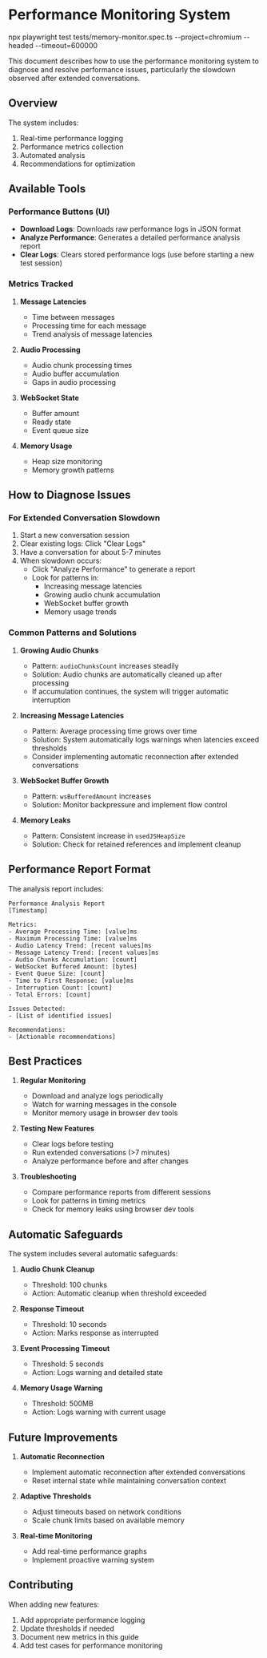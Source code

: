 # Performance Monitoring System

npx playwright test tests/memory-monitor.spec.ts --project=chromium --headed --timeout=600000

This document describes how to use the performance monitoring system to diagnose and resolve performance issues, particularly the slowdown observed after extended conversations.

## Overview

The system includes:
1. Real-time performance logging
2. Performance metrics collection
3. Automated analysis
4. Recommendations for optimization

## Available Tools

### Performance Buttons (UI)
- **Download Logs**: Downloads raw performance logs in JSON format
- **Analyze Performance**: Generates a detailed performance analysis report
- **Clear Logs**: Clears stored performance logs (use before starting a new test session)

### Metrics Tracked

1. **Message Latencies**
   - Time between messages
   - Processing time for each message
   - Trend analysis of message latencies

2. **Audio Processing**
   - Audio chunk processing times
   - Audio buffer accumulation
   - Gaps in audio processing

3. **WebSocket State**
   - Buffer amount
   - Ready state
   - Event queue size

4. **Memory Usage**
   - Heap size monitoring
   - Memory growth patterns

## How to Diagnose Issues

### For Extended Conversation Slowdown

1. Start a new conversation session
2. Clear existing logs: Click "Clear Logs"
3. Have a conversation for about 5-7 minutes
4. When slowdown occurs:
   - Click "Analyze Performance" to generate a report
   - Look for patterns in:
     - Increasing message latencies
     - Growing audio chunk accumulation
     - WebSocket buffer growth
     - Memory usage trends

### Common Patterns and Solutions

1. **Growing Audio Chunks**
   - Pattern: `audioChunksCount` increases steadily
   - Solution: Audio chunks are automatically cleaned up after processing
   - If accumulation continues, the system will trigger automatic interruption

2. **Increasing Message Latencies**
   - Pattern: Average processing time grows over time
   - Solution: System automatically logs warnings when latencies exceed thresholds
   - Consider implementing automatic reconnection after extended conversations

3. **WebSocket Buffer Growth**
   - Pattern: `wsBufferedAmount` increases
   - Solution: Monitor backpressure and implement flow control

4. **Memory Leaks**
   - Pattern: Consistent increase in `usedJSHeapSize`
   - Solution: Check for retained references and implement cleanup

## Performance Report Format

The analysis report includes:

```
Performance Analysis Report
[Timestamp]

Metrics:
- Average Processing Time: [value]ms
- Maximum Processing Time: [value]ms
- Audio Latency Trend: [recent values]ms
- Message Latency Trend: [recent values]ms
- Audio Chunks Accumulation: [count]
- WebSocket Buffered Amount: [bytes]
- Event Queue Size: [count]
- Time to First Response: [value]ms
- Interruption Count: [count]
- Total Errors: [count]

Issues Detected:
- [List of identified issues]

Recommendations:
- [Actionable recommendations]
```

## Best Practices

1. **Regular Monitoring**
   - Download and analyze logs periodically
   - Watch for warning messages in the console
   - Monitor memory usage in browser dev tools

2. **Testing New Features**
   - Clear logs before testing
   - Run extended conversations (>7 minutes)
   - Analyze performance before and after changes

3. **Troubleshooting**
   - Compare performance reports from different sessions
   - Look for patterns in timing metrics
   - Check for memory leaks using browser dev tools

## Automatic Safeguards

The system includes several automatic safeguards:

1. **Audio Chunk Cleanup**
   - Threshold: 100 chunks
   - Action: Automatic cleanup when threshold exceeded

2. **Response Timeout**
   - Threshold: 10 seconds
   - Action: Marks response as interrupted

3. **Event Processing Timeout**
   - Threshold: 5 seconds
   - Action: Logs warning and detailed state

4. **Memory Usage Warning**
   - Threshold: 500MB
   - Action: Logs warning with current usage

## Future Improvements

1. **Automatic Reconnection**
   - Implement automatic reconnection after extended conversations
   - Reset internal state while maintaining conversation context

2. **Adaptive Thresholds**
   - Adjust timeouts based on network conditions
   - Scale chunk limits based on available memory

3. **Real-time Monitoring**
   - Add real-time performance graphs
   - Implement proactive warning system

## Contributing

When adding new features:
1. Add appropriate performance logging
2. Update thresholds if needed
3. Document new metrics in this guide
4. Add test cases for performance monitoring

